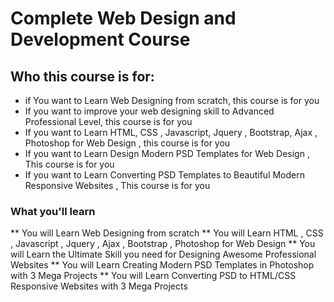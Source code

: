 # Complete Web Design and Development Course


## Who this course is for:
* if You want to Learn Web Designing from scratch, this course is for you
* If you want to improve your web designing skill to Advanced Professional Level, this course is for you
* If you want to Learn HTML, CSS , Javascript, Jquery , Bootstrap, Ajax , Photoshop for Web Design , this course is for you
* If you want to Learn Design Modern PSD Templates for Web Design , This course is for you
* If you want to Learn Converting PSD Templates to Beautiful Modern Responsive Websites , This course is for you

### What you'll learn
** You will Learn Web Designing from scratch
** You will Learn HTML , CSS , Javascript , Jquery , Ajax , Bootstrap , Photoshop for Web Design
** You will Learn the Ultimate Skill you need for Designing Awesome Professional Websites
** You will Learn Creating Modern PSD Templates in Photoshop with 3 Mega Projects
** You will Learn Converting PSD to HTML/CSS Responsive Websites with 3 Mega Projects
